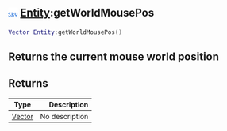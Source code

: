 ## ![server](.gitbook/assets/server.png) [Entity](./home/Entity):getWorldMousePos

```lua
Vector Entity:getWorldMousePos()
```

Returns the current mouse world position
------
## Returns

| Type   | Description |
| ------ | ----------: |
| [Vector](./home/Vector) | No description |


